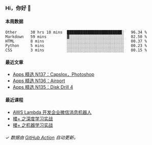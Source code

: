 ### Hi，你好 👋

#### 本周数据

<!--START_SECTION:waka-->
```text
Other      38 hrs 10 mins  ████████████████████████░   96.34 % 
Markdown   59 mins         ▓░░░░░░░░░░░░░░░░░░░░░░░░   02.50 % 
HTML       8 mins          ░░░░░░░░░░░░░░░░░░░░░░░░░   00.37 % 
Python     5 mins          ░░░░░░░░░░░░░░░░░░░░░░░░░   00.23 % 
CSS        3 mins          ░░░░░░░░░░░░░░░░░░░░░░░░░   00.15 % 
```
<!--END_SECTION:waka-->

#### 最近文章

<!-- BLOG:START -->
- [Apps 精选 N137：Capslox，Photoshop](http://huhuhang.com/post/product-hunt/product-hunt-n137)
- [Apps 精选 N136：Airport](http://huhuhang.com/post/product-hunt/product-hunt-n136)
- [Apps 精选 N135：Disk Drill 4](http://huhuhang.com/post/product-hunt/product-hunt-n135)
<!-- BLOG:END -->

#### 最近课程

<!-- SYL:START -->
- [AWS Lambda 开发企业微信消息机器人](https://lanqiao.cn/courses/2868)
- [楼+ 之深度学习实战](https://lanqiao.cn/courses/2617)
- [楼+ 之机器学习实战](https://lanqiao.cn/courses/2616)
<!-- SYL:END -->

###### ✓ 数据由 [GitHub Action](https://github.com/huhuhang/huhuhang/actions) 自动更新。
